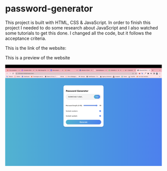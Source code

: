 # password-generator

This project is built with HTML, CSS & JavaScript. In order to finish this project I needed to do some research about JavaScript and I also watched some tutorials to get this done. I changed all the code, but it follows the acceptance criteria.

This is the link of the website: 

This is a preview of the website

![Getting Started](website.jpg)
